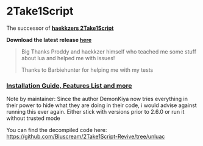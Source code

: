 # 2Take1Script

The successor of [**haekkzers 2Take1Script**](https://github.com/haekkzer/2Take1Script)

**Download the latest release [**here**](https://github.com/DemonKiya/2Take1Script-Revive/releases/latest)**

> Big Thanks Proddy and haekkzer himself who teached me some stuff about lua and helped me with issues!
>
> Thanks to Barbiehunter for helping me with my tests

### [**Installation Guide, Features List and more**](https://github.com/DemonKiya/2Take1Script-Revive/wiki)

Note by maintainer: Since the author DemonKiya now tries everything in their power to hide what they are doing in their code, i would advise against running this ever again. Either stick with versions prior to 2.6.0 or run it without trusted mode

You can find the decompiled code here: https://github.com/Bluscream/2Take1Script-Revive/tree/unluac

